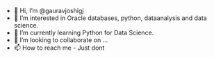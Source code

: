 - 👋 Hi, I’m @gauravjoshigj
- 👀 I’m interested in Oracle databases, python, dataanalysis and data science.
- 🌱 I’m currently learning Python for Data Science.
- 💞️ I’m looking to collaborate on ...
- 📫 How to reach me - Just dont

<!---
gauravjoshigj/gauravjoshigj is a ✨ special ✨ repository because its `README.md` (this file) appears on your GitHub profile.
You can click the Preview link to take a look at your changes.
--->
